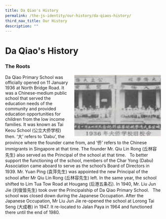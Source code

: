 ```yaml
---
title: Da Qiao's History
permalink: /the-js-identity/our-history/da-qiaos-history/
third_nav_title: Our History
description: ""
---
```

# **Da Qiao's History**

### The Roots

<img src="/images/DQ1.png" style="width:280px;height:200px;margin-left:15px;" align = "right">

Da Qiao Primary School was officially opened on 11 January 1936 at North Bridge Road. It was a Chinese-medium public school that served the education needs of the community and provided education opportunities for children from the low income families. It was known as Tai Keou School (公立大侨学校) then. ‘大’ refers to ‘Dabu’, the province where the founder came from, and ‘侨’ refers to the Chinese immigrants in Singapore at that time. The founder Mr. Qiu Lin Rong (丘林容先生) also served as the Principal of the school at that time.   To better support the functioning of the school, members of the Char Yong (Dabu) Association came aboard to serve as the school’s Board of Directors in 1939. Mr. Yuan Ping (袁萍先生) was appointed the new Principal of the school after Mr Qiu Lin Rong (丘林容先生) left. In the same year, the school shifted to Lim Tua Tow Road at Hougang (后港五条石). In 1940, Mr. Liu Jun Jie (刘俊皆先生) took over the Principalship of Da Qiao Primary School.   The school was closed down during the Japanese Occupation. After the Japanese Occupation, Mr Liu Jun Jie re-opened the school at Lorong Tai Seng (大成巷) in 1947. It re-located to Jalan Paya in 1964 and functioned there until the end of 1980.